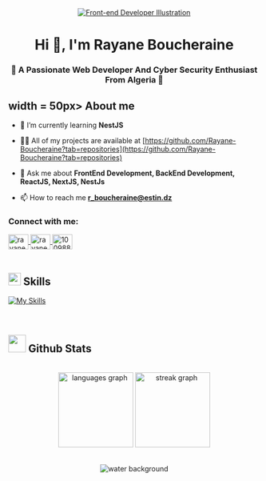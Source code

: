 <div align="center">
  <a href="https://miro.medium.com/v2/resize:fit:1400/0*bLmYSRwp0jbtk_1z">
    <img src="https://miro.medium.com/v2/resize:fit:1400/0*bLmYSRwp0jbtk_1z" alt="Front-end Developer Illustration">
  </a>
</div>


<h1 align="center">Hi 👋, I'm Rayane Boucheraine</h1>
<h3 align="center">🚀 A Passionate Web Developer And Cyber Security Enthusiast From Algeria 🚀</h3>

## width = 50px><b> **About me**</b>

- 🌱 I’m currently learning **NestJS**

- 👨‍💻 All of my projects are available at [https://github.com/Rayane-Boucheraine?tab=repositories](https://github.com/Rayane-Boucheraine?tab=repositories)

- 💬 Ask me about **FrontEnd Development, BackEnd Development, ReactJS, NextJS, NestJs**

- 📫 How to reach me **[r_boucheraine@estin.dz](mailto:r_boucheraine@estin.dz)**
<h3 align="left">Connect with me:</h3>
<div align="left">
  <a href="https://linkedin.com/in/rayane-boucheraine" target="blank">
    <img align="center" src="https://raw.githubusercontent.com/rahuldkjain/github-profile-readme-generator/master/src/images/icons/Social/linked-in-alt.svg" alt="rayane-boucheraine" height="30" width="40" />
  </a>
  <a href="https://instagram.com/rayane_boucheraine" target="blank">
    <img align="center" src="https://raw.githubusercontent.com/rahuldkjain/github-profile-readme-generator/master/src/images/icons/Social/instagram.svg" alt="rayane_boucheraine" height="30" width="40" />
  </a>
  <a href="https://discord.gg/1009885392339730453" target="blank">
    <img align="center" src="https://raw.githubusercontent.com/rahuldkjain/github-profile-readme-generator/master/src/images/icons/Social/discord.svg" alt="1009885392339730453" height="30" width="40" />
  </a>
</div>

<br>

## <img src="https://media2.giphy.com/media/QssGEmpkyEOhBCb7e1/giphy.gif?cid=ecf05e47a0n3gi1bfqntqmob8g9aid1oyj2wr3ds3mg700bl&rid=giphy.gif" width ="25"><b> Skills</b>


<p align="left">
  <a href="https://skillicons.dev">
    <img src="https://skillicons.dev/icons?i=js,typescript,html,css,scss,tailwindcss,bootstrap,react,redux,nextjs,express,nestjs,mongodb,mysql,jest,wasm,c,java,python,vscode,vite,git,linux,docker,bash,nginx,figma" alt="My Skills" />
  </a>
</p>
<br />

## <img src="https://media.giphy.com/media/iY8CRBdQXODJSCERIr/giphy.gif" width="35"><b> Github Stats </b>
<br>


<div align="center">

<div align="center">
  <img src="https://github-readme-stats.vercel.app/api/top-langs?username=Rayane-Boucheraine&locale=en&hide_title=false&layout=compact&card_width=320&langs_count=5&theme=dracula&hide_border=false&order=2" height="150" alt="languages graph"  />
  <img src="https://streak-stats.demolab.com?user=Rayane-Boucheraine&locale=en&mode=daily&theme=dracula&hide_border=false&border_radius=5&order=3" height="150" alt="streak graph"  />
</div>

</div>
<br>
<p align="center"><img  src="https://raw.githubusercontent.com/Trilokia/Trilokia/379277808c61ef204768a61bbc5d25bc7798ccf1/bottom_header.svg" alt="water background"></p>
